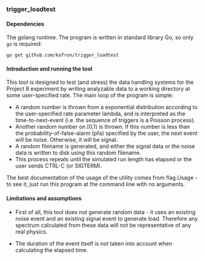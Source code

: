 ### trigger_loadtest

#### Dependencies
The golang runtime.  The program is written in standard library Go,
so only `go` is required:

```
go get github.com/kofron/trigger_loadtest
```


#### Introduction and running the tool
This tool is designed to test (and stress) the data handling systems
for the Project 8 experiment by writing analyzable data to a working
directory at some user-specified rate.  The main loop of the program
is simple:

* A random number is thrown from a exponential distribution according
to the user-specified rate parameter lambda, and is interpreted as the
time-to-next-event (i.e. the sequence of triggers is a Poisson process).
* Another random number on [0,1) is thrown.  If this number is less than
the probability-of-false-alarm (pfa) specified by the user, the next
event will be noise.  Otherwise, it will be signal.
* A random filename is generated, and either the signal data or the noise
data is written to disk using this random filename.
* This process repeats until the simulated run length has elapsed or the
user sends CTRL-C (or SIGTERM).

The best documentation of the usage of the utility comes from flag.Usage -
to see it, just run this program at the command line with no arguments.  

#### Limitations and assumptions
* First of all, this tool does *not* generate random data - it uses an existing
  noise event and an existing signal event to generate load.  Therefore any 
  spectrum calculated from these data will not be representative of any real
  physics.  

* The duration of the event itself is not taken into account when calculating
  the elapsed time. 